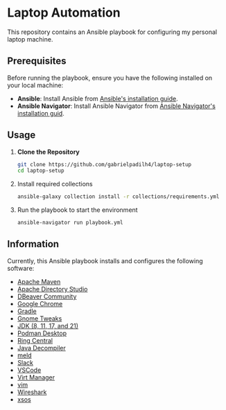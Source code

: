 # Laptop Automation

This repository contains an Ansible playbook for configuring my personal laptop machine.

## Prerequisites

Before running the playbook, ensure you have the following installed on your local machine:

- **Ansible**: Install Ansible from [Ansible's installation guide](https://docs.ansible.com/ansible/latest/installation_guide/index.html).
- **Ansible Navigator**: Install Ansible Navigator from [Ansible Navigator's installation guid](https://ansible.readthedocs.io/projects/navigator/installation).

## Usage

1. **Clone the Repository**
   ```sh
   git clone https://github.com/gabrielpadilh4/laptop-setup
   cd laptop-setup
   ```

2. Install required collections
   ```sh
   ansible-galaxy collection install -r collections/requirements.yml
   ```

3. Run the playbook to start the environment
   ```sh
   ansible-navigator run playbook.yml 
   ```


## Information

Currently, this Ansible playbook installs and configures the following software:
- [Apache Maven](https://maven.apache.org/)
- [Apache Directory Studio](https://directory.apache.org/studio/)
- [DBeaver Community](https://dbeaver.io/)
- [Google Chrome](https://www.google.pt/intl/en_us/chrome/)
- [Gradle](https://gradle.org/)
- [Gnome Tweaks](https://gitlab.gnome.org/GNOME/gnome-tweaks)
- [JDK (8, 11, 17, and 21)](https://openjdk.org/)
- [Podman Desktop](https://podman-desktop.io/)
- [Ring Central](https://www.ringcentral.com/apps/linux-phone)
- [Java Decompiler](https://java-decompiler.github.io/)
- [meld](https://meldmerge.org/)
- [Slack](https://slack.com/)
- [VSCode](https://code.visualstudio.com/)
- [Virt Manager](https://virt-manager.org/)
- [vim](https://www.vim.org/)
- [Wireshark](https://www.wireshark.org/)
- [xsos](https://github.com/ryran/xsos)